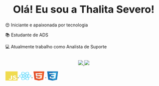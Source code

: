 ### <div align="center"><h1>Olá! Eu sou a Thalita Severo!</h1>
  
<body> 
    <p> &#x1F60D; Iniciante e apaixonada por tecnologia</p>
    <p> 📚 Estudante de ADS</p>
    <p> 💻 Atualmente trabalho como Analista de Suporte </p>
</body>

##

<div align="center">
  <a href="https://github.com/thalitasevero">
  <img height="145em" src="https://github-readme-stats.vercel.app/api?username=thalitasevero&show_icons=true&theme=dracula&include_all_commits=true&count_private=true"/>
  <img height="145em" src="https://github-readme-stats.vercel.app/api/top-langs/?username=thalitasevero&layout=compact&langs_count=7&theme=dracula"/>
</div>
  
  <div style="display: inline_block"><br>
  <img align="center" alt="Thalita-Js" height="30" width="40" src="https://raw.githubusercontent.com/devicons/devicon/master/icons/javascript/javascript-plain.svg">
  <img align="center" alt="Thalita-React" height="30" width="40" src="https://raw.githubusercontent.com/devicons/devicon/master/icons/react/react-original.svg">
  <img align="center" alt="Thalita-HTML" height="30" width="40" src="https://raw.githubusercontent.com/devicons/devicon/master/icons/html5/html5-original.svg">
  <img align="center" alt="Thalita-CSS" height="30" width="40" src="https://raw.githubusercontent.com/devicons/devicon/master/icons/css3/css3-original.svg">
</div>
  
##

  
